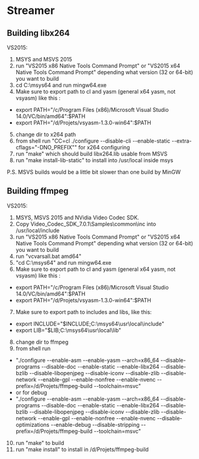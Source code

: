 # Streamer

## Building libx264
VS2015:

1. MSYS and MSVS 2015
2. run "VS2015 x86 Native Tools Command Prompt" or "VS2015 x64 Native Tools Command Prompt" depending what version (32 or 64-bit) you want to build
3. cd C:\msys64 and run mingw64.exe
4. Make sure to export path to cl and yasm (general x64 yasm, not vsyasm) like this :
 - export PATH="/c/Program Files (x86)/Microsoft Visual Studio 14.0/VC/bin/amd64":$PATH
 - export PATH="/d/Projets/vsyasm-1.3.0-win64":$PATH
5. change dir to x264 path
6. from shell run "CC=cl ./configure --disable-cli --enable-static --extra-cflags="-DNO_PREFIX"" for x264 configuring
7. run "make" which should build libx264.lib usable from MSVS
8. run "make install-lib-static" to install into /usr/local inside msys

P.S. MSVS builds would be a little bit slower than one build by MinGW

## Building ffmpeg
VS2015:

1. MSYS, MSVS 2015 and NVidia Video Codec SDK.
2. Copy Video_Codec_SDK_7.0.1\Samples\common\inc into /usr/local/include
3. run "VS2015 x86 Native Tools Command Prompt" or "VS2015 x64 Native Tools Command Prompt" depending what version (32 or 64-bit) you want to build
4. run "vcvarsall.bat amd64"
5. "cd C:\msys64" and run mingw64.exe
6. Make sure to export path to cl and yasm (general x64 yasm, not vsyasm) like this :
 - export PATH="/c/Program Files (x86)/Microsoft Visual Studio 14.0/VC/bin/amd64":$PATH
 - export PATH="/d/Projets/vsyasm-1.3.0-win64":$PATH
7. Make sure to export path to includes and libs, like this:
 - export INCLUDE="$INCLUDE;C:\msys64\usr\local\include"
 - export LIB="$LIB;C:\msys64\usr\local\lib"
8. change dir to ffmpeg
9. from shell run
 - "./configure --enable-asm --enable-yasm --arch=x86_64 --disable-programs --disable-doc --enable-static --enable-libx264 --disable-bzlib --disable-libopenjpeg --disable-iconv --disable-zlib --disable-network --enable-gpl --enable-nonfree --enable-nvenc --prefix=/d/Projets/ffmpeg-build --toolchain=msvc"
 - or for debug
 - "./configure --enable-asm --enable-yasm --arch=x86_64 --disable-programs --disable-doc --enable-static --enable-libx264 --disable-bzlib --disable-libopenjpeg --disable-iconv --disable-zlib --disable-network --enable-gpl --enable-nonfree --enable-nvenc --disable-optimizations --enable-debug --disable-stripping --prefix=/d/Projets/ffmpeg-build --toolchain=msvc"
10. run "make" to build
11. run "make install" to install in /d/Projets/ffmpeg-build
